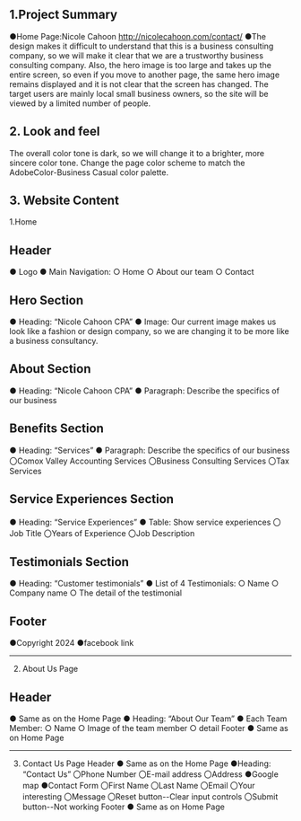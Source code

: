 ## 1.Project Summary
●Home Page:Nicole Cahoon http://nicolecahoon.com/contact/
●The design makes it difficult to understand that this is a business consulting company, so we will make it clear that we are a trustworthy business consulting company.
Also, the hero image is too large and takes up the entire screen, so even if you move to another page, the same hero image remains displayed and it is not clear that the screen has changed.
The target users are mainly local small business owners, so the site will be viewed by a limited number of people.

## 2. Look and feel
The overall color tone is dark, so we will change it to a brighter, more sincere color tone.
Change the page color scheme to match the AdobeColor-Business Casual color palette.

## 3. Website Content
1.Home
## Header
●	Logo
●	Main Navigation:
○	Home
○	About our team
○	Contact

## Hero Section
●	Heading: “Nicole Cahoon CPA”
●	Image: Our current image makes us look like a fashion or design company, so we are changing it to be more like a business consultancy.

## About Section
●	Heading: “Nicole Cahoon CPA”
●	Paragraph: Describe the specifics of our business

## Benefits Section
●	Heading: “Services”
●	Paragraph: Describe the specifics of our business
〇Comox Valley Accounting Services
〇Business Consulting Services
〇Tax Services

## Service Experiences Section
●	Heading: “Service Experiences”
●	Table: Show service experiences
〇Job Title
〇Years of Experience
〇Job Description

## Testimonials Section
●	Heading: “Customer testimonials”
●	List of 4 Testimonials:
○	Name
○	Company name
○	The detail of the testimonial

## Footer
●Copyright 2024
●facebook link
________________________________________
2. About Us Page

## Header
●	Same as on the Home Page
●	Heading: “About Our Team”
●	Each Team Member:
○	Name
○	Image of the team member
○	detail
Footer
●	Same as on Home Page
________________________________________
3. Contact Us Page
Header
●	Same as on the Home Page
●Heading: “Contact Us”
〇Phone Number
〇E-mail address
〇Address
●Google map
●Contact Form
〇First Name
〇Last Name
〇Email
〇Your interesting
〇Message
〇Reset button--Clear input controls
〇Submit button--Not working
Footer
●	Same as on Home Page

